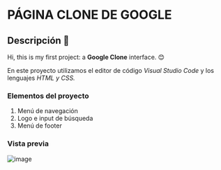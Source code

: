 # PÁGINA CLONE DE GOOGLE
## Descripción 📃
Hi, this is my first project: a **Google Clone** interface. 😊

En este proyecto utilizamos el editor de código *Visual Studio Code* y los lenguajes *HTML y CSS.*

### Elementos del proyecto
<ol>
  <li>Menú de navegación</li>
  <li>Logo e input de búsqueda</li>
  <li>Menú de footer</li>
</ol>

### Vista previa
![image](https://github.com/KaraKarabina/Google-Clone/assets/151890908/8999441c-402b-42b3-83c9-f6b5e88a31ca)
